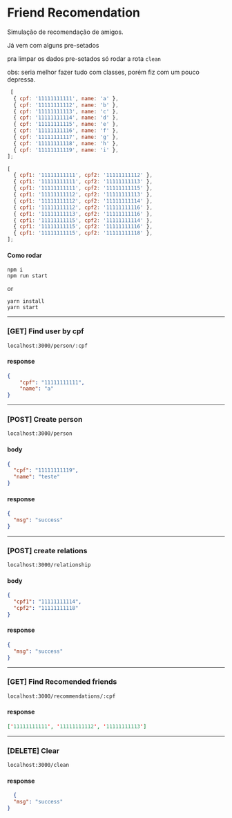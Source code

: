 # Friend Recomendation

Simulação de recomendação de amigos.

Já vem com alguns pre-setados 

pra limpar os dados pre-setados só rodar a rota `clean`

obs: seria melhor fazer tudo com classes, porém fiz com um pouco depressa. 
```javascript
 [
  { cpf: '11111111111', name: 'a' },
  { cpf: '11111111112', name: 'b' },
  { cpf: '11111111113', name: 'c' },
  { cpf: '11111111114', name: 'd' },
  { cpf: '11111111115', name: 'e' },
  { cpf: '11111111116', name: 'f' },
  { cpf: '11111111117', name: 'g' },
  { cpf: '11111111118', name: 'h' },
  { cpf: '11111111119', name: 'i' },
];
```

```javascript
[
  { cpf1: '11111111111', cpf2: '11111111112' },
  { cpf1: '11111111111', cpf2: '11111111113' },
  { cpf1: '11111111111', cpf2: '11111111115' },
  { cpf1: '11111111112', cpf2: '11111111113' },
  { cpf1: '11111111112', cpf2: '11111111114' },
  { cpf1: '11111111112', cpf2: '11111111116' },
  { cpf1: '11111111113', cpf2: '11111111116' },
  { cpf1: '11111111115', cpf2: '11111111114' },
  { cpf1: '11111111115', cpf2: '11111111116' },
  { cpf1: '11111111115', cpf2: '11111111118' },
];
```

#### Como rodar
```shell
npm i 
npm run start
```
or
```shell
yarn install 
yarn start
```


----
### [GET] Find user by cpf

```html
localhost:3000/person/:cpf
```

#### response
```json
{
    "cpf": "11111111111",
    "name": "a"
}
```

----
### [POST] Create person

```html
localhost:3000/person
```

#### body
```json
{
  "cpf": "11111111119",
  "name": "teste"
}
```
#### response
```json
{
  "msg": "success"
}
```
----
### [POST] create relations

```html
localhost:3000/relationship
```

#### body
```json
{
  "cpf1": "11111111114",
  "cpf2": "11111111118"
}
```
#### response
```json
{
  "msg": "success"
}
```
----
### [GET] Find Recomended friends

```html
localhost:3000/recommendations/:cpf
```

#### response
```json
['11111111111', '11111111112', '11111111113']
```
----
### [DELETE] Clear

```html
localhost:3000/clean
```

#### response
```json
  {
  "msg": "success"
}
```
